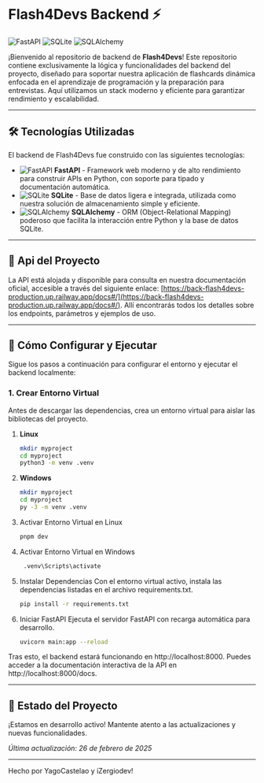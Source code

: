 # Flash4Devs Backend ⚡

![FastAPI](https://img.shields.io/badge/FastAPI-0.115.2-009688?logo=fastapi)
![SQLite](https://img.shields.io/badge/SQLite-3.46.1-003B57?logo=sqlite)
![SQLAlchemy](https://img.shields.io/badge/SQLAlchemy-2.0.36-326CE5?logo=sqlalchemy)

¡Bienvenido al repositorio de backend de **Flash4Devs**! Este repositorio contiene exclusivamente la lógica y funcionalidades del backend del proyecto, diseñado para soportar nuestra aplicación de flashcards dinámica enfocada en el aprendizaje de programación y la preparación para entrevistas. Aquí utilizamos un stack moderno y eficiente para garantizar rendimiento y escalabilidad.

---

## 🛠️ Tecnologías Utilizadas

El backend de Flash4Devs fue construido con las siguientes tecnologías:

- ![FastAPI](https://img.shields.io/badge/FastAPI-0.115.2-009688?logo=fastapi) **FastAPI** - Framework web moderno y de alto rendimiento para construir APIs en Python, con soporte para tipado y documentación automática.  
- ![SQLite](https://img.shields.io/badge/SQLite-3.46.1-003B57?logo=sqlite) **SQLite** - Base de datos ligera e integrada, utilizada como nuestra solución de almacenamiento simple y eficiente.  
- ![SQLAlchemy](https://img.shields.io/badge/SQLAlchemy-2.0.36-326CE5?logo=sqlalchemy) **SQLAlchemy** - ORM (Object-Relational Mapping) poderoso que facilita la interacción entre Python y la base de datos SQLite.

---

## 🔗 Api del Proyecto

La API está alojada y disponible para consulta en nuestra documentación oficial, accesible a través del siguiente enlace:
[https://back-flash4devs-production.up.railway.app/docs#/](https://back-flash4devs-production.up.railway.app/docs#/). 
Allí encontrarás todos los detalles sobre los endpoints, parámetros y ejemplos de uso.

---

## 🚀 Cómo Configurar y Ejecutar

Sigue los pasos a continuación para configurar el entorno y ejecutar el backend localmente:

### 1. Crear Entorno Virtual
Antes de descargar las dependencias, crea un entorno virtual para aislar las bibliotecas del proyecto.

1. **Linux**  
   ```bash
   mkdir myproject
   cd myproject
   python3 -m venv .venv

2. **Windows**
   ```bash
   mkdir myproject
   cd myproject
   py -3 -m venv .venv
   
3. Activar Entorno Virtual en Linux
   ```bash
   pnpm dev

4. Activar Entorno Virtual en Windows
   ```bash
    .venv\Scripts\activate

5. Instalar Dependencias
Con el entorno virtual activo, instala las dependencias listadas en el archivo requirements.txt.
    ```bash
    pip install -r requirements.txt

6. Iniciar FastAPI
Ejecuta el servidor FastAPI con recarga automática para desarrollo.
    ```bash
    uvicorn main:app --reload
Tras esto, el backend estará funcionando en http://localhost:8000. Puedes acceder a la documentación interactiva de la API en http://localhost:8000/docs.

---

## 📅 Estado del Proyecto

¡Estamos en desarrollo activo! Mantente atento a las actualizaciones y nuevas funcionalidades.

*Última actualización: 26 de febrero de 2025*

---

Hecho por YagoCastelao y iZergiodev!
